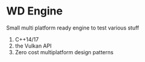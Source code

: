 # WD Engine

Small multi platform ready engine to test various stuff

1) C++14/17
2) the Vulkan API
3) Zero cost multiplatform design patterns

